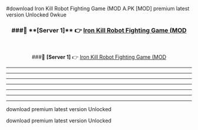 #download Iron Kill Robot Fighting Game (MOD A.PK [MOD] premium latest version Unlocked 0wkue 



<div align="center">
<h3>###🔹 **[Server 1]** 👉 <a href="https://download1apk.web.app/">Iron Kill Robot Fighting Game (MOD</a></h3><br>


###🔹 **[Server 1]** 👉 <a href="https://download1apk.web.app/">Iron Kill Robot Fighting Game (MOD</a></h3>
</div>



----------------------------------------------------------

----------------------------------------------------------

----------------------------------------------------------

----------------------------------------------------------

----------------------------------------------------------

----------------------------------------------------------

----------------------------------------------------------

download premium latest version Unlocked

download premium latest version Unlocked
